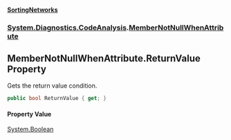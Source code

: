 #### [SortingNetworks](index.md 'index')
### [System.Diagnostics.CodeAnalysis](System_Diagnostics_CodeAnalysis.md 'System.Diagnostics.CodeAnalysis').[MemberNotNullWhenAttribute](System_Diagnostics_CodeAnalysis_MemberNotNullWhenAttribute.md 'System.Diagnostics.CodeAnalysis.MemberNotNullWhenAttribute')
## MemberNotNullWhenAttribute.ReturnValue Property
Gets the return value condition.  
```csharp
public bool ReturnValue { get; }
```
#### Property Value
[System.Boolean](https://docs.microsoft.com/en-us/dotnet/api/System.Boolean 'System.Boolean')
